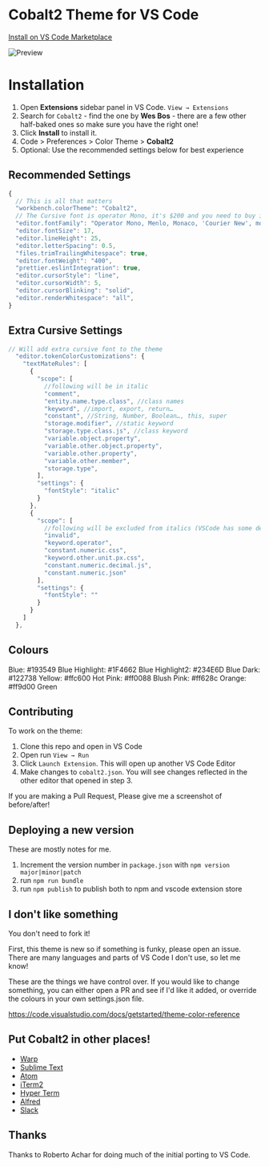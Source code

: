 # Cobalt2 Theme for VS Code

[Install on VS Code Marketplace](https://marketplace.visualstudio.com/items?itemName=wesbos.theme-cobalt2)

![Preview](https://raw.githubusercontent.com/wesbos/cobalt2-vscode/cobalt2-updates/images/ss.png)

# Installation

1. Open **Extensions** sidebar panel in VS Code. `View → Extensions`
2. Search for `Cobalt2` - find the one by **Wes Bos** - there are a few other half-baked ones so make sure you have the right one!
3. Click **Install** to install it.
4. Code > Preferences > Color Theme > **Cobalt2**
5. Optional: Use the recommended settings below for best experience

## Recommended Settings

```js
{
  // This is all that matters
  "workbench.colorTheme": "Cobalt2",
  // The Cursive font is operator Mono, it's $200 and you need to buy it to get the cursive. Dank Mono or Victor Mono are good alternatives
  "editor.fontFamily": "Operator Mono, Menlo, Monaco, 'Courier New', monospace",
  "editor.fontSize": 17,
  "editor.lineHeight": 25,
  "editor.letterSpacing": 0.5,
  "files.trimTrailingWhitespace": true,
  "editor.fontWeight": "400",
  "prettier.eslintIntegration": true,
  "editor.cursorStyle": "line",
  "editor.cursorWidth": 5,
  "editor.cursorBlinking": "solid",
  "editor.renderWhitespace": "all",
}
```

## Extra Cursive Settings

```js
// Will add extra cursive font to the theme
  "editor.tokenColorCustomizations": {
    "textMateRules": [
      {
        "scope": [
          //following will be in italic
          "comment",
          "entity.name.type.class", //class names
          "keyword", //import, export, return…
          "constant", //String, Number, Boolean…, this, super
          "storage.modifier", //static keyword
          "storage.type.class.js", //class keyword
          "variable.object.property",
          "variable.other.object.property",
          "variable.other.property",
          "variable.other.member",
          "storage.type",
        ],
        "settings": {
          "fontStyle": "italic"
        }
      },
      {
        "scope": [
          //following will be excluded from italics (VSCode has some defaults for italics)
          "invalid",
          "keyword.operator",
          "constant.numeric.css",
          "keyword.other.unit.px.css",
          "constant.numeric.decimal.js",
          "constant.numeric.json"
        ],
        "settings": {
          "fontStyle": ""
        }
      }
    ]
  },
```

## Colours

Blue: #193549
Blue Highlight: #1F4662
Blue Highlight2: #234E6D
Blue Dark: #122738
Yellow: #ffc600
Hot Pink: #ff0088
Blush Pink: #ff628c
Orange: #ff9d00
Green

## Contributing

To work on the theme:

1. Clone this repo and open in VS Code
2. Open run `View → Run`
3. Click `Launch Extension`. This will open up another VS Code Editor
4. Make changes to `cobalt2.json`. You will see changes reflected in the other editor that opened in step 3.

If you are making a Pull Request, Please give me a screenshot of before/after!

## Deploying a new version

These are mostly notes for me.

1. Increment the version number in `package.json` with `npm version major|minor|patch`
1. run `npm run bundle`
1. run `npm publish` to publish both to npm and vscode extension store

## I don't like something

You don't need to fork it!

First, this theme is new so if something is funky, please open an issue. There are many languages and parts of VS Code I don't use, so let me know!

These are the things we have control over. If you would like to change something, you can either open a PR and see if I'd like it added, or override the colours in your own settings.json file.

https://code.visualstudio.com/docs/getstarted/theme-color-reference

## Put Cobalt2 in other places!

- [Warp](https://github.com/wesbos/cobalt2-warp)
- [Sublime Text](https://github.com/wesbos/cobalt2)
- [Atom](https://github.com/wesbos/Cobalt2-atom)
- [iTerm2](https://github.com/wesbos/Cobalt2-iterm)
- [Hyper Term](https://github.com/wesbos/hyperterm-cobalt2-theme)
- [Alfred](https://github.com/wesbos/Cobalt2-Alfred-Theme)
- [Slack](https://github.com/wesbos/Cobalt2-Slack)

## Thanks

Thanks to Roberto Achar for doing much of the initial porting to VS Code.

